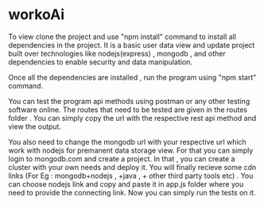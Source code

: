# workoAi
To view clone the project and use "npm install" command to install all dependencies in the project. 
It is a basic user data view and update project built over technologies like nodejs(express) , mongodb , and other dependencies to enable security and data manipulation. 

Once all the dependencies are installed , run the program using "npm start" command. 

You can test the program api methods using postman or any other testing software online. The routes that need to be tested are given in the routes folder . You can simply copy the url with the respective rest api method and view the output. 

You also need to change the mongodb url with your respective url which work with nodejs for premanent data storage view. For that you can simply login to mongodb.com and create a project. In that , you can create a cluster with your own needs and deploy it. 
You will finally recieve some cdn links (For Eg : mongodb+nodejs , +java , + other third party tools etc) . You can choose nodejs link and copy and paste it in app.js folder where you need to provide the connecting link. 
Now you can simply run the tests on it. 
